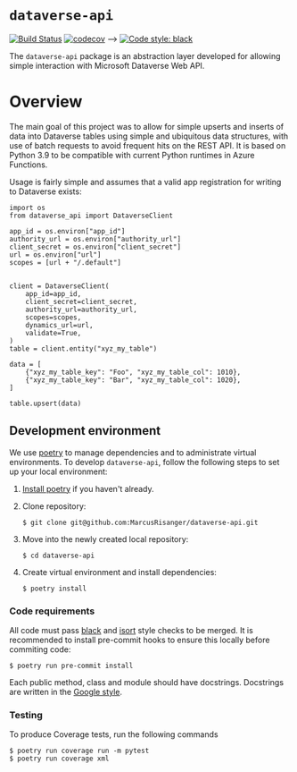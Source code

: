 
`dataverse-api`
================================
[![Build Status](https://github.com/MarcusRisanger/dataverse-api/workflows/release/badge.svg)](https://github.com/MarcusRisanger/dataverse-api/actions)
[![codecov](https://codecov.io/gh/MarcusRisanger/Dataverse-API/branch/main/graph/badge.svg)](https://codecov.io/gh/MarcusRisanger/Dataverse-API) -->
[![Code style: black](https://img.shields.io/badge/code%20style-black-000000.svg)](https://github.com/ambv/black)

The `dataverse-api` package is an abstraction layer developed for allowing simple interaction with Microsoft Dataverse Web API.

Overview
================================
The main goal of this project was to allow for simple upserts and inserts of data into Dataverse tables using simple and ubiquitous data structures, with use of batch requests to avoid frequent hits on the REST API. It is based on Python 3.9 to be compatible with current Python runtimes in Azure Functions.

Usage is fairly simple and assumes that a valid app registration for writing to Dataverse exists:

```
import os
from dataverse_api import DataverseClient

app_id = os.environ["app_id"]
authority_url = os.environ["authority_url"]
client_secret = os.environ["client_secret"]
url = os.environ["url"]
scopes = [url + "/.default"]


client = DataverseClient(
    app_id=app_id,
    client_secret=client_secret,
    authority_url=authority_url,
    scopes=scopes,
    dynamics_url=url,
    validate=True,
)
table = client.entity("xyz_my_table")

data = [
    {"xyz_my_table_key": "Foo", "xyz_my_table_col": 1010},
    {"xyz_my_table_key": "Bar", "xyz_my_table_col": 1020},
]

table.upsert(data)
```

## Development environment

We use [poetry](https://python-poetry.org) to manage dependencies and to administrate virtual environments. To develop
`dataverse-api`, follow the following steps to set up your local environment:

 1. [Install poetry](https://python-poetry.org/docs/#installation) if you haven't already.

 2. Clone repository:
    ```
    $ git clone git@github.com:MarcusRisanger/dataverse-api.git
    ```
 3. Move into the newly created local repository:
    ```
    $ cd dataverse-api
    ```
 4. Create virtual environment and install dependencies:
    ```
    $ poetry install
    ```

### Code requirements

All code must pass [black](https://github.com/ambv/black) and [isort](https://github.com/timothycrosley/isort) style
checks to be merged. It is recommended to install pre-commit hooks to ensure this locally before commiting code:

```
$ poetry run pre-commit install
```

Each public method, class and module should have docstrings. Docstrings are written in the [Google
style](https://google.github.io/styleguide/pyguide.html#38-comments-and-docstrings).

### Testing

To produce Coverage tests, run the following commands
```
$ poetry run coverage run -m pytest
$ poetry run coverage xml
```
